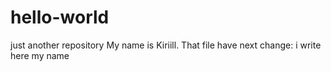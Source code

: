 # hello-world
just another repository
My name is Kiriill.
That file have next change: i write here my name
